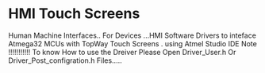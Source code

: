 # HMI Touch Screens
Human Machine Interfaces.. For Devices 
...HMI Software Drivers to inteface Atmega32 MCUs with TopWay Touch Screens . using Atmel Studio IDE 
Note !!!!!!!!!!!
To know How to use the Dreiver Please Open Driver_User.h Or Driver_Post_configration.h Files.....

